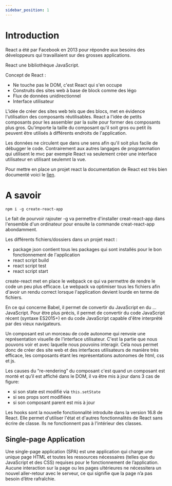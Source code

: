```yaml
---
sidebar_position: 1
---
```


# Introduction

React a été par Facebook en 2013 pour répondre aux besoins des développeurs qui travaillaient sur des grosses applications. 

React une bibliothèque JavaScript. 

Concept de React : 

- Ne touche pas le DOM, c'est React qui s'en occupe
- Construits des sites web à base de block comme des légo
- Flux de données unidirectionnel 
- Interface utilisateur

L'idée de créer des sites web tels que des blocs, met en évidence l'utilisation des composants réutilisables. React a l'idée de petits composants pour les assembler par la suite pour former des composants plus gros. 
Qu'importe la taille du composant qu'il soit gros ou petit ils peuvent être utilisés à différents endroits de l'application. 

Les données ne circulent que dans une sens afin qu'il soit plus facile de débugger le code. 
Contrairement aux autres langages de programmation qui utilisent le mvc par exemple React va seulement créer une interface utilisateur en utilisant seulemnt la vue. 

Pour mettre en place un projet react la documentation de React est très bien documenté voici le [lien](https://fr.reactjs.org/docs/create-a-new-react-app.html).

# A savoir 

`npm i -g create-react-app`

Le fait de pourvoir rajouter -g va permettre d'installer creat-react-app dans l'ensemble d'un ordinateur pour ensuite la commande creat-react-app abondamment.

Les différents fichiers/dossiers dans un projet react : 

- package json contient tous les packages qui sont installés pour le bon fonctionnement de l'application 
- react script build
- react script test
- react script start 

create-react met en place le webpack ce qui va permettre de rendre le code un peu plus efficace.
Le webpack va optimiser tous les fichiers afin d'avoir un rendu correct lorsque l'application devient lourde en terme de fichiers.

En ce qui concerne Babel, il permet de convertir du JavaScript en du ... JavaScript. Pour être plus précis, il permet de convertir du code JavaScript récent (syntaxe ES2015+) en du code JavaScript capable d'être interprété par des vieux navigateurs. 

Un composant est un morceau de code autonome qui renvoie une représentation visuelle de l'interface utilisateur. 
C'est la partie que nous pouvons voir et avec laquelle nous pouvoins interagir. 
Cela nous permet donc de créer des site web et des interfaces utilisateurs de manière très efficace, les composants étant les représentations autonomes de html, css et js.

Les causes du “re-rendering” du composant c'est quand un composant est monté et qu’il est affiché dans le DOM, il va être mis à jour dans 3 cas de figure:

 - si son state est modifié via `this.setState`
 - si ses props sont modifiées
 - si son composant parent est mis à jour

Les hooks sont la nouvelle fonctionnalité introduite dans la version 16.8 de React. Elle permet d'utiliser l'état et d'autres fonctionnalités de React sans écrire de classe. Ils ne fonctionnent pas à l'intérieur des classes.


## Single-page Application

Une single-page application (SPA) est une application qui charge une unique page HTML et toutes les ressources nécessaires (telles que du JavaScript et des CSS) requises pour le fonctionnement de l’application. Aucune interaction sur la page ou les pages ultérieures ne nécessitera un nouvel aller-retour avec le serveur, ce qui signifie que la page n’a pas besoin d’être rafraîchie.